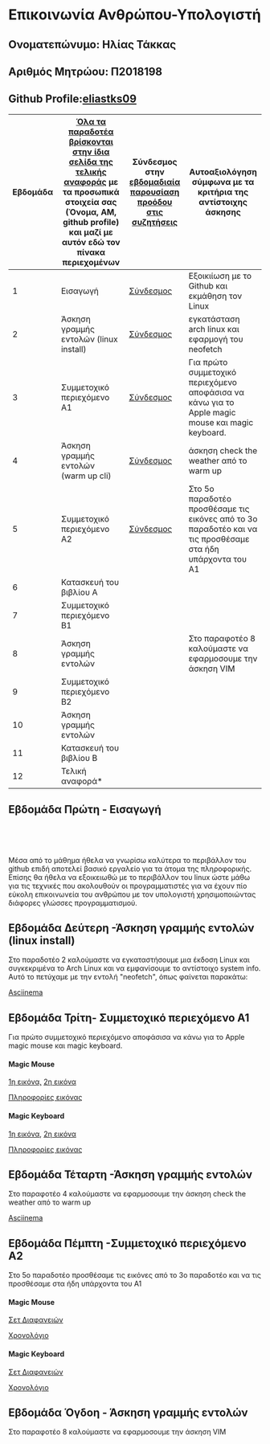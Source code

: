 # Επικοινωνία Ανθρώπου-Υπολογιστή
 
 ## Ονοματεπώνυμο: Ηλίας Τάκκας

  ## Αριθμός Μητρώου: Π2018198

  ## Github Profile:[eliastks09](https://github.com/eliastks09)


| Εβδομάδα | [Όλα τα παραδοτέα βρίσκονται στην ίδια σελίδα της τελικής αναφοράς](https://courses-ionio.github.io/help/deliverables/) με τα προσωπικά στοιχεία σας (Όνομα, ΑΜ, github profile) και μαζί με αυτόν εδώ τον πίνακα περιεχομένων | Σύνδεσμος στην [εβδομαδιαία παρουσίαση προόδου στις συζητήσεις](https://github.com/courses-ionio/help/discussions/categories/show-and-tell) | Αυτοαξιολόγηση σύμφωνα με τα κριτήρια της αντίστοιχης άσκησης |
| --- | --- | --- | --- |
| 1 | Εισαγωγή | [Σύνδεσμος](https://github.com/courses-ionio/help/discussions/1008) | Εξοικιίωση με το Github και εκμάθηση τον Linux|
| 2 | Άσκηση γραμμής εντολών (linux install) | [Σύνδεσμος](https://github.com/courses-ionio/help/discussions/1140) | εγκατάσταση arch linux και εφαρμογή του neofetch |
| 3 | Συμμετοχικό περιεχόμενο A1 | [Σύνδεσμος](https://github.com/courses-ionio/help/discussions/1457) |Για πρώτο συμμετοχικό περιεχόμενο αποφάσισα να κάνω για το Apple magic mouse και magic keyboard. |
| 4 | Άσκηση γραμμής εντολών (warm up cli) | [Σύνδεσμος](https://github.com/courses-ionio/help/discussions/1300) | άσκηση check the weather από το warm up |
| 5 | Συμμετοχικό περιεχόμενο A2 | [Σύνδεσμος](https://github.com/courses-ionio/help/discussions/1686) | Στο 5ο παραδοτέο προσθέσαμε τις εικόνες από το 3ο παραδοτέο και να τις προσθέσαμε στα ήδη υπάρχοντα του Α1 |
| 6 | Κατασκευή του βιβλίου Α | | |
| 7 | Συμμετοχικό περιεχόμενο B1 | | |
| 8 | Άσκηση γραμμής εντολών | | Στο παραφοτέο 8 καλούμαστε να εφαρμοσουμε την άσκηση VIM |
| 9 | Συμμετοχικό περιεχόμενο B2 | | |
| 10 | Άσκηση γραμμής εντολών | | |
| 11 | Κατασκευή του βιβλίου Β | | |
| 12 | Τελική αναφορά* | | |


## Εβδομάδα Πρώτη - Εισαγωγή

<br /> 

&nbsp;&nbsp;&nbsp;

Μέσα από το μάθημα ήθελα να γνωρίσω καλύτερα το περιβάλλον του github επιδή αποτελεί βασικό εργαλείο για τα άτομα της πληροφορικής. Επίσης θα ήθελα να εξοικειωθώ με το περιβάλλον του linux ώστε μάθω για τις τεχνικές που ακολουθούν οι προγραμματιστές για να έχουν πίο εύκολη επικοινωνεία του ανθρώπου με τον υπολογιστή χρησιμοποιώντας διάφορες γλώσσες προγραμματισμού.

## Εβδομάδα Δεύτερη -Άσκηση γραμμής εντολών (linux install)

Στο παραδοτέο 2 καλούμαστε να εγκαταστήσουμε μια έκδοση Linux και συγκεκριμένα το Arch Linux και να εμφανίσουμε το αντίστοιχο system info. Αυτό το πετύχαμε με την εντολή "neofetch", όπως φαίνεται παρακάτω:

[Asciinema](https://asciinema.org/a/386477) 

## Εβδομάδα Τρίτη- Συμμετοχικό περιεχόμενο Α1

Για πρώτο συμμετοχικό περιεχόμενο αποφάσισα να κάνω για το Apple magic mouse και magic keyboard.

#### Magic Mouse
[1η εικόνα,](https://github.com/eliastks09/images/blob/master/apple-magic-mouse.jpg)
[2η εικόνα](https://github.com/eliastks09/images/blob/master/apple-magic-mouse-%20thumb.jpg)

[Πληροφορίες εικόνας](https://github.com/eliastks09/_gallery/blob/master/apple-magic-mouse.md)


#### Magic Keyboard
[1η εικόνα,](https://github.com/eliastks09/images/blob/master/apple_magic_keyboard.jpeg)
[2η εικόνα](https://github.com/eliastks09/images/blob/master/apple_magic_keyboard-%20thumb.jpeg)

[Πληροφορίες εικόνας](https://github.com/eliastks09/_gallery/blob/master/apple_magic_keyboard.md)


## Εβδομάδα Τέταρτη -Άσκηση γραμμής εντολών

Στο παραφοτέο 4 καλούμαστε να εφαρμοσουμε την άσκηση check the weather από το warm up

[Asciinema](https://asciinema.org/a/386481) 

## Εβδομάδα Πέμπτη  -Συμμετοχικό περιεχόμενο A2

Στο 5ο παραδοτέο προσθέσαμε τις εικόνες από το 3ο παραδοτέο και να τις προσθέσαμε στα ήδη υπάρχοντα του Α1

#### Magic Mouse
[Σετ Διαφανειών](https://github.com/eliastks09/site/blob/master/_slides/archetypes.md)

[Χρονολόγιο](https://github.com/eliastks09/site/blob/master/_timeline/apple.md)

#### Magic Keyboard

[Σετ Διαφανειών](https://github.com/eliastks09/site/blob/master/_slides/archetypes.md)

[Χρονολόγιο](https://github.com/eliastks09/site/blob/master/_timeline/apple.md)

## Εβδομάδα Όγδοη  - Άσκηση γραμμής εντολών

Στο παραφοτέο 8 καλούμαστε να εφαρμοσουμε την άσκηση VIM
